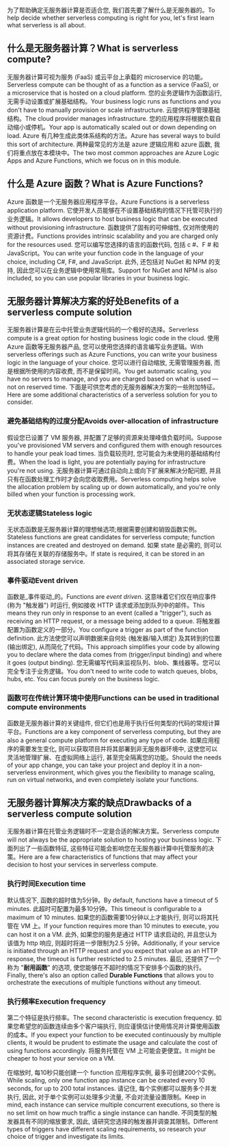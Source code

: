 <span data-ttu-id="61f3e-101">为了帮助确定无服务器计算是否适合您, 我们首先要了解什么是无服务器的。</span><span class="sxs-lookup"><span data-stu-id="61f3e-101">To help decide whether serverless computing is right for you, let's first learn what serverless is all about.</span></span>

## <a name="what-is-serverless-compute"></a><span data-ttu-id="61f3e-102">什么是无服务器计算？</span><span class="sxs-lookup"><span data-stu-id="61f3e-102">What is serverless compute?</span></span>

<span data-ttu-id="61f3e-103">无服务器计算可视为服务 (FaaS) 或云平台上承载的 microservice 的功能。</span><span class="sxs-lookup"><span data-stu-id="61f3e-103">Serverless compute can be thought of as a function as a service (FaaS), or a microservice that is hosted on a cloud platform.</span></span> <span data-ttu-id="61f3e-104">您的业务逻辑作为函数运行, 无需手动设置或扩展基础结构。</span><span class="sxs-lookup"><span data-stu-id="61f3e-104">Your business logic runs as functions and you don't have to manually provision or scale infrastructure.</span></span> <span data-ttu-id="61f3e-105">云提供程序管理基础结构。</span><span class="sxs-lookup"><span data-stu-id="61f3e-105">The cloud provider manages infrastructure.</span></span> <span data-ttu-id="61f3e-106">您的应用程序将根据负载自动缩小或停机。</span><span class="sxs-lookup"><span data-stu-id="61f3e-106">Your app is automatically scaled out or down depending on load.</span></span> <span data-ttu-id="61f3e-107">Azure 有几种生成此类体系结构的方法。</span><span class="sxs-lookup"><span data-stu-id="61f3e-107">Azure has several ways to build this sort of architecture.</span></span> <span data-ttu-id="61f3e-108">两种最常见的方法是 azure 逻辑应用和 azure 函数, 我们将重点放在本模块中。</span><span class="sxs-lookup"><span data-stu-id="61f3e-108">The two most common approaches are Azure Logic Apps and Azure Functions, which we focus on in this module.</span></span>

## <a name="what-is-azure-functions"></a><span data-ttu-id="61f3e-109">什么是 Azure 函数？</span><span class="sxs-lookup"><span data-stu-id="61f3e-109">What is Azure Functions?</span></span>

<span data-ttu-id="61f3e-110">Azure 函数是一个无服务器应用程序平台。</span><span class="sxs-lookup"><span data-stu-id="61f3e-110">Azure Functions is a serverless application platform.</span></span> <span data-ttu-id="61f3e-111">它使开发人员能够在不设置基础结构的情况下托管可执行的业务逻辑。</span><span class="sxs-lookup"><span data-stu-id="61f3e-111">It allows developers to host business logic that can be executed without provisioning infrastructure.</span></span> <span data-ttu-id="61f3e-112">函数提供了固有的可伸缩性, 仅对所使用的资源计费。</span><span class="sxs-lookup"><span data-stu-id="61f3e-112">Functions provides intrinsic scalability and you are charged only for the resources used.</span></span> <span data-ttu-id="61f3e-113">您可以编写您选择的语言的函数代码, 包括 c #、F # 和 JavaScript。</span><span class="sxs-lookup"><span data-stu-id="61f3e-113">You can write your function code in the language of your choice, including C#, F#, and JavaScript.</span></span> <span data-ttu-id="61f3e-114">此外, 还包括对 NuGet 和 NPM 的支持, 因此您可以在业务逻辑中使用常用库。</span><span class="sxs-lookup"><span data-stu-id="61f3e-114">Support for NuGet and NPM is also included, so you can use popular libraries in your business logic.</span></span>

## <a name="benefits-of-a-serverless-compute-solution"></a><span data-ttu-id="61f3e-115">无服务器计算解决方案的好处</span><span class="sxs-lookup"><span data-stu-id="61f3e-115">Benefits of a serverless compute solution</span></span>

<span data-ttu-id="61f3e-116">无服务器计算是在云中托管业务逻辑代码的一个极好的选择。</span><span class="sxs-lookup"><span data-stu-id="61f3e-116">Serverless compute is a great option for hosting business logic code in the cloud.</span></span> <span data-ttu-id="61f3e-117">使用 Azure 函数等无服务器产品, 您可以使用您选择的语言编写业务逻辑。</span><span class="sxs-lookup"><span data-stu-id="61f3e-117">With serverless offerings such as Azure Functions, you can write your business logic in the language of your choice.</span></span> <span data-ttu-id="61f3e-118">您可以进行自动缩放, 无需管理服务器, 而是根据所使用的内容收费, 而不是保留时间。</span><span class="sxs-lookup"><span data-stu-id="61f3e-118">You get automatic scaling, you have no servers to manage, and you are charged based on what is used — not on reserved time.</span></span> <span data-ttu-id="61f3e-119">下面是可供您考虑的无服务器解决方案的一些附加特征。</span><span class="sxs-lookup"><span data-stu-id="61f3e-119">Here are some additional characteristics of a serverless solution for you to consider.</span></span>

### <a name="avoids-over-allocation-of-infrastructure"></a><span data-ttu-id="61f3e-120">避免基础结构的过度分配</span><span class="sxs-lookup"><span data-stu-id="61f3e-120">Avoids over-allocation of infrastructure</span></span>

<span data-ttu-id="61f3e-121">假设您已设置了 VM 服务器, 并配置了足够的资源来处理峰值负载时间。</span><span class="sxs-lookup"><span data-stu-id="61f3e-121">Suppose you've provisioned VM servers and configured them with enough resources to handle your peak load times.</span></span> <span data-ttu-id="61f3e-122">当负载较亮时, 您可能会为未使用的基础结构付费。</span><span class="sxs-lookup"><span data-stu-id="61f3e-122">When the load is light, you are potentially paying for infrastructure you're not using.</span></span> <span data-ttu-id="61f3e-123">无服务器计算可通过自动向上或向下扩展来解决分配问题, 并且只有在函数处理工作时才会向您收取费用。</span><span class="sxs-lookup"><span data-stu-id="61f3e-123">Serverless computing helps solve the allocation problem by scaling up or down automatically, and you're only billed when your function is processing work.</span></span>

### <a name="stateless-logic"></a><span data-ttu-id="61f3e-124">无状态逻辑</span><span class="sxs-lookup"><span data-stu-id="61f3e-124">Stateless logic</span></span>

<span data-ttu-id="61f3e-125">无状态函数是无服务器计算的理想候选项;根据需要创建和销毁函数实例。</span><span class="sxs-lookup"><span data-stu-id="61f3e-125">Stateless functions are great candidates for serverless compute; function instances are created and destroyed on demand.</span></span> <span data-ttu-id="61f3e-126">如果 state 是必需的, 则可以将其存储在关联的存储服务中。</span><span class="sxs-lookup"><span data-stu-id="61f3e-126">If state is required, it can be stored in an associated storage service.</span></span>

### <a name="event-driven"></a><span data-ttu-id="61f3e-127">事件驱动</span><span class="sxs-lookup"><span data-stu-id="61f3e-127">Event driven</span></span>

<span data-ttu-id="61f3e-128">函数是_事件驱动_的。</span><span class="sxs-lookup"><span data-stu-id="61f3e-128">Functions are _event driven_.</span></span> <span data-ttu-id="61f3e-129">这意味着它们仅在响应事件 (称为 "触发器") 时运行, 例如接收 HTTP 请求或添加到队列中的邮件。</span><span class="sxs-lookup"><span data-stu-id="61f3e-129">This means they run only in response to an event (called a "trigger"), such as receiving an HTTP request, or a message being added to a queue.</span></span> <span data-ttu-id="61f3e-130">将触发器配置为函数定义的一部分。</span><span class="sxs-lookup"><span data-stu-id="61f3e-130">You configure a trigger as part of the function definition.</span></span> <span data-ttu-id="61f3e-131">此方法使您可以声明数据来自何处 (触发器/输入绑定) 及其转到的位置 (输出绑定), 从而简化了代码。</span><span class="sxs-lookup"><span data-stu-id="61f3e-131">This approach simplifies your code by allowing you to declare where the data comes from (trigger/input binding) and where it goes (output binding).</span></span> <span data-ttu-id="61f3e-132">您无需编写代码来监视队列、blob、集线器等。您可以完全专注于业务逻辑。</span><span class="sxs-lookup"><span data-stu-id="61f3e-132">You don't need to write code to watch queues, blobs, hubs, etc. You can focus purely on the business logic.</span></span>

### <a name="functions-can-be-used-in-traditional-compute-environments"></a><span data-ttu-id="61f3e-133">函数可在传统计算环境中使用</span><span class="sxs-lookup"><span data-stu-id="61f3e-133">Functions can be used in traditional compute environments</span></span>

<span data-ttu-id="61f3e-134">函数是无服务器计算的关键组件, 但它们也是用于执行任何类型的代码的常规计算平台。</span><span class="sxs-lookup"><span data-stu-id="61f3e-134">Functions are a key component of serverless computing, but they are also a general compute platform for executing any type of code.</span></span> <span data-ttu-id="61f3e-135">如果应用程序的需要发生变化, 则可以获取项目并将其部署到非无服务器环境中, 这使您可以灵活地管理扩展、在虚拟网络上运行, 甚至完全隔离您的功能。</span><span class="sxs-lookup"><span data-stu-id="61f3e-135">Should the needs of your app change, you can take your project and deploy it in a non-serverless environment, which gives you the flexibility to manage scaling, run on virtual networks, and even completely isolate your functions.</span></span>

## <a name="drawbacks-of-a-serverless-compute-solution"></a><span data-ttu-id="61f3e-136">无服务器计算解决方案的缺点</span><span class="sxs-lookup"><span data-stu-id="61f3e-136">Drawbacks of a serverless compute solution</span></span>

<span data-ttu-id="61f3e-137">无服务器计算在托管业务逻辑时不一定是合适的解决方案。</span><span class="sxs-lookup"><span data-stu-id="61f3e-137">Serverless compute will not always be the appropriate solution to hosting your business logic.</span></span> <span data-ttu-id="61f3e-138">下面列出了一些函数特征, 这些特征可能会影响您在无服务器计算中托管服务的决策。</span><span class="sxs-lookup"><span data-stu-id="61f3e-138">Here are a few characteristics of functions that may affect your decision to host your services in serverless compute.</span></span>

### <a name="execution-time"></a><span data-ttu-id="61f3e-139">执行时间</span><span class="sxs-lookup"><span data-stu-id="61f3e-139">Execution time</span></span>

<span data-ttu-id="61f3e-140">默认情况下, 函数的超时值为5分钟。</span><span class="sxs-lookup"><span data-stu-id="61f3e-140">By default, functions have a timeout of 5 minutes.</span></span> <span data-ttu-id="61f3e-141">此超时可配置为最多10分钟。</span><span class="sxs-lookup"><span data-stu-id="61f3e-141">This timeout is configurable to a maximum of 10 minutes.</span></span> <span data-ttu-id="61f3e-142">如果您的函数需要10分钟以上才能执行, 则可以将其托管在 VM 上。</span><span class="sxs-lookup"><span data-stu-id="61f3e-142">If your function requires more than 10 minutes to execute, you can host it on a VM.</span></span> <span data-ttu-id="61f3e-143">此外, 如果您的服务是通过 HTTP 请求启动的, 并且您认为该值为 http 响应, 则超时将进一步限制为2.5 分钟。</span><span class="sxs-lookup"><span data-stu-id="61f3e-143">Additionally, if your service is initiated through an HTTP request and you expect that value as an HTTP response, the timeout is further restricted to 2.5 minutes.</span></span> <span data-ttu-id="61f3e-144">最后, 还提供了一个称为 "**耐用函数**" 的选项, 使您能够在不超时的情况下安排多个函数的执行。</span><span class="sxs-lookup"><span data-stu-id="61f3e-144">Finally, there's also an option called **Durable Functions** that allows you to orchestrate the executions of multiple functions without any timeout.</span></span>

### <a name="execution-frequency"></a><span data-ttu-id="61f3e-145">执行频率</span><span class="sxs-lookup"><span data-stu-id="61f3e-145">Execution frequency</span></span>

<span data-ttu-id="61f3e-146">第二个特征是执行频率。</span><span class="sxs-lookup"><span data-stu-id="61f3e-146">The second characteristic is execution frequency.</span></span> <span data-ttu-id="61f3e-147">如果您希望您的函数连续由多个客户端执行, 则应谨慎估计使用情况并计算使用函数的成本。</span><span class="sxs-lookup"><span data-stu-id="61f3e-147">If you expect your function to be executed continuously by multiple clients, it would be prudent to estimate the usage and calculate the cost of using functions accordingly.</span></span> <span data-ttu-id="61f3e-148">将服务托管在 VM 上可能会更便宜。</span><span class="sxs-lookup"><span data-stu-id="61f3e-148">It might be cheaper to host your service on a VM.</span></span>

<span data-ttu-id="61f3e-149">在缩放时, 每10秒只能创建一个 function 应用程序实例, 最多可创建200个实例。</span><span class="sxs-lookup"><span data-stu-id="61f3e-149">While scaling, only one function app instance can be created every 10 seconds, for up to 200 total instances.</span></span> <span data-ttu-id="61f3e-150">请记住, 每个实例都可以服务多个并发执行, 因此, 对于单个实例可以处理多少流量, 不会对流量设置限制。</span><span class="sxs-lookup"><span data-stu-id="61f3e-150">Keep in mind, each instance can service multiple concurrent executions, so there is no set limit on how much traffic a single instance can handle.</span></span> <span data-ttu-id="61f3e-151">不同类型的触发器具有不同的缩放要求, 因此, 请研究您选择的触发器并调查其限制。</span><span class="sxs-lookup"><span data-stu-id="61f3e-151">Different types of triggers have different scaling requirements, so research your choice of trigger and investigate its limits.</span></span>
